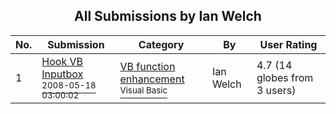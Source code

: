 ﻿<div align="center">

## All Submissions by Ian Welch

</div>

No.  | Submission | Category | By   | User Rating
---- | ---------- | -------- | ---- | -----------
1 | [Hook VB Inputbox<br /><sup>2008-05-18 03:00:02</sup>](https://github.com/Planet-Source-Code/ian-welch-hook-vb-inputbox__1-70553) | [VB function enhancement<br /><sup>Visual Basic</sup>](../ByCategory/vb-function-enhancement__1-25.md) | Ian Welch | 4.7 (14 globes from 3 users)

